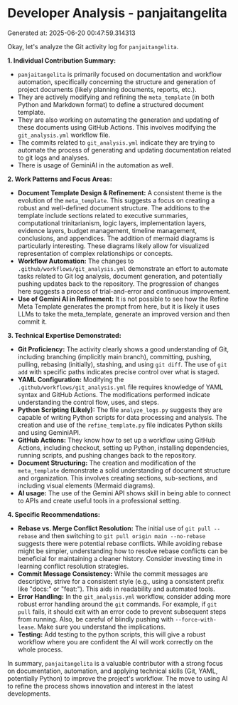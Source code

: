 # Developer Analysis - panjaitangelita
Generated at: 2025-06-20 00:47:59.314313

Okay, let's analyze the Git activity log for `panjaitangelita`.

**1. Individual Contribution Summary:**

*   `panjaitangelita` is primarily focused on documentation and workflow automation, specifically concerning the structure and generation of project documents (likely planning documents, reports, etc.).
*   They are actively modifying and refining the `meta_template` (in both Python and Markdown format) to define a structured document template.
*   They are also working on automating the generation and updating of these documents using GitHub Actions. This involves modifying the `git_analysis.yml` workflow file.
*   The commits related to `git_analysis.yml` indicate they are trying to automate the process of generating and updating documentation related to git logs and analyses.
* There is usage of GeminiAI in the automation as well.

**2. Work Patterns and Focus Areas:**

*   **Document Template Design & Refinement:** A consistent theme is the evolution of the `meta_template`. This suggests a focus on creating a robust and well-defined document structure.  The additions to the template include sections related to executive summaries, computational trinitarianism, logic layers, implementation layers, evidence layers, budget management, timeline management, conclusions, and appendices.  The addition of mermaid diagrams is particularly interesting.  These diagrams likely allow for visualized representation of complex relationships or concepts.
*   **Workflow Automation:** The changes to `.github/workflows/git_analysis.yml` demonstrate an effort to automate tasks related to Git log analysis, document generation, and potentially pushing updates back to the repository.  The progression of changes here suggests a process of trial-and-error and continuous improvement.
*   **Use of Gemini AI in Refinement:** It is not possible to see how the Refine Meta Template generates the prompt from here, but it is likely it uses LLMs to take the meta_template, generate an improved version and then commit it.

**3. Technical Expertise Demonstrated:**

*   **Git Proficiency:**  The activity clearly shows a good understanding of Git, including branching (implicitly main branch), committing, pushing, pulling, rebasing (initially), stashing, and using `git diff`.  The use of `git add` with specific paths indicates precise control over what is staged.
*   **YAML Configuration:** Modifying the `.github/workflows/git_analysis.yml` file requires knowledge of YAML syntax and GitHub Actions. The modifications performed indicate understanding the control flow, uses, and steps.
*   **Python Scripting (Likely):** The file `analyze_logs.py` suggests they are capable of writing Python scripts for data processing and analysis. The creation and use of the `refine_template.py` file indicates Python skills and using GeminiAPI.
*   **GitHub Actions:** They know how to set up a workflow using GitHub Actions, including checkout, setting up Python, installing dependencies, running scripts, and pushing changes back to the repository.
*   **Document Structuring:** The creation and modification of the `meta_template` demonstrate a solid understanding of document structure and organization. This involves creating sections, sub-sections, and including visual elements (Mermaid diagrams).
* **AI usage:** The use of the Gemini API shows skill in being able to connect to APIs and create useful tools in a professional setting.

**4. Specific Recommendations:**

*   **Rebase vs. Merge Conflict Resolution:**  The initial use of `git pull --rebase` and then switching to `git pull origin main --no-rebase` suggests there were potential rebase conflicts. While avoiding rebase might be simpler, understanding how to resolve rebase conflicts can be beneficial for maintaining a cleaner history.  Consider investing time in learning conflict resolution strategies.
*   **Commit Message Consistency:** While the commit messages are descriptive, strive for a consistent style (e.g., using a consistent prefix like "docs:" or "feat:"). This aids in readability and automated tools.
*   **Error Handling:**  In the `git_analysis.yml` workflow, consider adding more robust error handling around the `git` commands.  For example, if `git pull` fails, it should exit with an error code to prevent subsequent steps from running.  Also, be careful of blindly pushing with `--force-with-lease`.  Make sure you understand the implications.
*   **Testing:** Add testing to the python scripts, this will give a robust workflow where you are confident the AI will work correctly on the whole process.

In summary, `panjaitangelita` is a valuable contributor with a strong focus on documentation, automation, and applying technical skills (Git, YAML, potentially Python) to improve the project's workflow. The move to using AI to refine the process shows innovation and interest in the latest developments.
